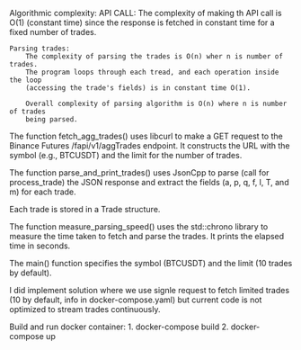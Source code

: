 Algorithmic complexity:
    API CALL:
        The complexity of making th API call is O(1) (constant time) since the response
        is fetched in constant time for a fixed number of trades.

    Parsing trades:
        The complexity of parsing the trades is O(n) wher n is number of trades. 
        The program loops through each tread, and each operation inside the loop
        (accessing the trade's fields) is in constant time O(1).

        Overall complexity of parsing algorithm is O(n) where n is number of trades
        being parsed.


The function fetch_agg_trades() uses libcurl to make a GET request to the Binance 
Futures /fapi/v1/aggTrades endpoint. It constructs the URL with the symbol (e.g., BTCUSDT) 
and the limit for the number of trades.

The function parse_and_print_trades() uses JsonCpp to parse (call for process_trade) the JSON 
response and extract the fields (a, p, q, f, l, T, and m) for each trade.

Each trade is stored in a Trade structure.

The function measure_parsing_speed() uses the std::chrono library to measure the time taken 
to fetch and parse the trades. It prints the elapsed time in seconds.

The main() function specifies the symbol (BTCUSDT) and the limit (10 trades by default). 

I did implement solution where we use signle request to fetch limited trades (10 by default,
info in docker-compose.yaml) but current code is not optimized to stream trades continuously.


Build and run docker container:
                                1. docker-compose build
                                2. docker-compose up








